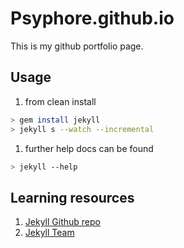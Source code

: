 # Psyphore.github.io
This is my github portfolio page.

## Usage
1. from clean install
```sh
> gem install jekyll
> jekyll s --watch --incremental
```
1. further help docs can be found
```sh
> jekyll --help
```

## Learning resources
1. [Jekyll Github repo](https://github.com/jekyll/jekyll)
1. [Jekyll Team](https//teams.jekyllrb.com)
